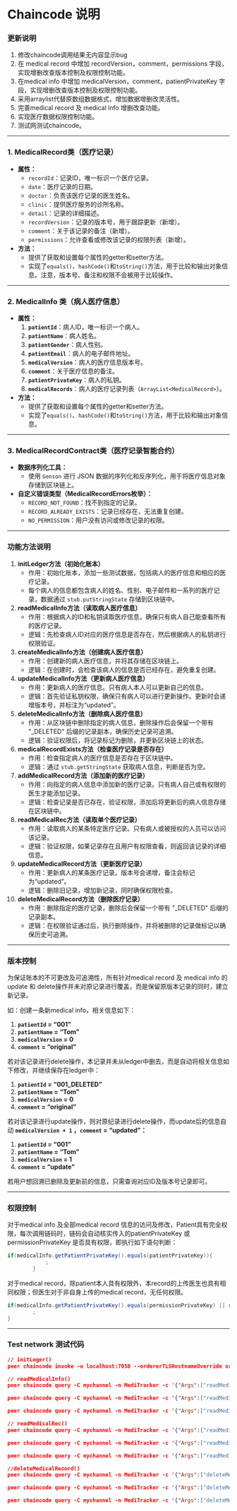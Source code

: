 # Chaincode 说明

### 更新说明

1. 修改chaincode调用结果无内容显示bug
2. 在 medical record 中增加 recordVersion，comment，permissions 字段，实现增删改查版本控制及权限控制功能。
3. 在medical info 中增加 medicalVersion，comment，patientPrivateKey 字段，实现增删改查版本控制及权限控制功能。
4. 采用arraylist代替原数组数据格式，增加数据增删改灵活性。
5. 完善medical record 及 medical info 增删改查功能。
6. 实现医疗数据权限控制功能。
7. 测试网测试chaincode。

---

### 1. **MedicalRecord类（医疗记录）**

- **属性：**
    - `recordId`：记录ID，唯一标识一个医疗记录。
    - `date`：医疗记录的日期。
    - `doctor`：负责该医疗记录的医生姓名。
    - `clinic`：提供医疗服务的诊所名称。
    - `detail`：记录的详细描述。
    - `recordVersion`：记录的版本号，用于跟踪更新（新增）。
    - `comment`：关于该记录的备注（新增）。
    - `permissions`：允许查看或修改该记录的权限列表（新增）。
- **方法：**
    - 提供了获取和设置每个属性的getter和setter方法。
    - 实现了`equals()`、`hashCode()`和`toString()`方法，用于比较和输出对象信息。注意，版本号、备注和权限不会被用于比较操作。

---

### 2. **MedicalInfo 类（病人医疗信息）**

- **属性：**
    1. **`patientId`**：病人ID，唯一标识一个病人。
    2. **`patientName`**：病人姓名。
    3. **`patientGender`**：病人性别。
    4. **`patientEmail`**：病人的电子邮件地址。
    5. **`medicalVersion`**：病人的医疗信息版本号。
    6. **`comment`**：关于医疗信息的备注。
    7. **`patientPrivateKey`**：病人的私钥。
    8. **`medicalRecords`**：病人的医疗记录列表（`ArrayList<MedicalRecord>`）。
- **方法：**
    - 提供了获取和设置每个属性的getter和setter方法。
    - 实现了`equals()`、`hashCode()`和`toString()`方法，用于比较和输出对象信息。

---

### 3. **MedicalRecordContract类（医疗记录智能合约）**

- **数据序列化工具：**
    - 使用 `Genson` 进行 JSON 数据的序列化和反序列化，用于将医疗信息对象存储到区块链上。
- **自定义错误类型（MedicalRecordErrors枚举）：**
    - `RECORD_NOT_FOUND`：找不到指定的记录。
    - `RECORD_ALREADY_EXISTS`：记录已经存在，无法重复创建。
    - `NO_PERMISSION`：用户没有访问或修改记录的权限。

---

### 功能方法说明

1. **initLedger方法（初始化账本）**
    - 作用：初始化账本，添加一些测试数据，包括病人的医疗信息和相应的医疗记录。
    - 每个病人的信息都包含病人的姓名、性别、电子邮件和一系列的医疗记录，数据通过 `stub.putStringState` 存储到区块链中。
2. **readMedicalInfo方法（读取病人医疗信息）**
    - 作用：根据病人的ID和私钥读取医疗信息，确保只有病人自己能查看所有的医疗记录。
    - 逻辑：先检查病人ID对应的医疗信息是否存在，然后根据病人的私钥进行权限验证。
3. **createMedicalInfo方法（创建病人医疗信息）**
    - 作用：创建新的病人医疗信息，并将其存储在区块链上。
    - 逻辑：在创建时，会检查该病人的信息是否已经存在，避免重复创建。
4. **updateMedicalInfo方法（更新病人医疗信息）**
    - 作用：更新病人的医疗信息。只有病人本人可以更新自己的信息。
    - 逻辑：首先验证私钥权限，确保只有病人可以进行更新操作。更新时会递增版本号，并标注为“updated”。
5. **deleteMedicalInfo方法（删除病人医疗信息）**
    - 作用：从区块链中删除指定的病人信息，删除操作后会保留一个带有 "_DELETED" 后缀的记录副本，确保历史记录可追溯。
    - 逻辑：验证权限后，将记录标记为删除，并更新区块链上的状态。
6. **medicalRecordExists方法（检查医疗记录是否存在）**
    - 作用：检查指定病人的医疗信息是否存在于区块链中。
    - 逻辑：通过 `stub.getStringState` 获取病人信息，判断是否为空。
7. **addMedicalRecord方法（添加新的医疗记录）**
    - 作用：向指定的病人信息中添加新的医疗记录。只有病人自己或有权限的医生才能添加记录。
    - 逻辑：检查记录是否已存在，验证权限，添加后将更新后的病人信息存储在区块链中。
8. **readMedicalRec方法（读取单个医疗记录）**
    - 作用：读取病人的某条特定医疗记录。只有病人或被授权的人员可以访问该记录。
    - 逻辑：验证权限，如果记录存在且用户有权限查看，则返回该记录的详细信息。
9. **updateMedicalRecord方法（更新医疗记录）**
    - 作用：更新病人的某条医疗记录。版本号会递增，备注会标记为“updated”。
    - 逻辑：删除旧记录，增加新记录，同时确保权限检查。
10. **deleteMedicalRecord方法（删除医疗记录）**
    - 作用：删除指定的医疗记录，删除后会保留一个带有 "_DELETED" 后缀的记录副本。
    - 逻辑：在权限验证通过后，执行删除操作，并将被删除的记录做标记以确保历史可追溯。

---

### 版本控制

为保证账本的不可更改及可追溯性，所有针对medical record 及 medical info 的 update 和 delete操作并未对原记录进行覆盖，而是保留原版本记录的同时，建立新记录。

如：创建一条新medical info，相关信息如下：

1. **`patientId` = “001”**
2. **`patientName` = “Tom”**
3. **`medicalVersion` = 0**
4. **`comment` = “original”**

若对该记录进行delete操作，本记录并未从ledger中删去，而是自动将相关信息如下修改，并继续保存在ledger中：

1. **`patientId` = “001_DELETED”**
2. **`patientName` = “Tom”**
3. **`medicalVersion` = 0**
4. **`comment` = “original”**

若对该记录进行update操作，则对原纪录进行delete操作，而update后的信息自动 **`medicalVersion + 1` ，`comment` = “updated”：**

1. **`patientId` = “001”**
2. **`patientName` = “Tom”**
3. **`medicalVersion` = 1**
4. **`comment` = “update”**

若用户想回溯已删除及更新前的信息，只需查询对应ID及版本号记录即可。

---

### 权限控制

对于medical info 及全部medical record 信息的访问及修改，Patient具有完全权限，每次调用链码时，链码会自动核实传入的patientPrivateKey 或 permissionPrivateKey 是否具有权限，即执行如下语句判断：

```java
if(medicalInfo.getPatientPrivateKey().equals(patientPrivateKey)){
            ;
        }

```

对于medical record，除patient本人具有权限外，本record的上传医生也具有相同权限；但医生对于非自身上传的medical record，无任何权限。

```java
if(medicalInfo.getPatientPrivateKey().equals(permissionPrivateKey) || record.getPermissions().contains(permissionPrivateKey)){
		;
}

```

---

### Test network 测试代码

```json
// initLeger()
peer chaincode invoke -o localhost:7050 --ordererTLSHostnameOverride orderer.example.com --tls --cafile ${PWD}/organizations/ordererOrganizations/example.com/orderers/orderer.example.com/msp/tlscacerts/tlsca.example.com-cert.pem -C mychannel -n MediTracker --peerAddresses localhost:7051 --tlsRootCertFiles ${PWD}/organizations/peerOrganizations/org1.example.com/peers/peer0.org1.example.com/tls/ca.crt --peerAddresses localhost:9051 --tlsRootCertFiles ${PWD}/organizations/peerOrganizations/org2.example.com/peers/peer0.org2.example.com/tls/ca.crt -c '{"function":"initLedger","Args":[]}'

// readMedicalInfo()
peer chaincode query -C mychannel -n MediTracker -c '{"Args":["readMedicalInfo","002", "patient002__PrivateKey"]}'

peer chaincode query -C mychannel -n MediTracker -c '{"Args":["readMedicalInfo","001", "Dr.Smith_PrivateKey"]}'

peer chaincode query -C mychannel -n MediTracker -c '{"Args":["readMedicalInfo","003", "Dr.Smith_PrivateKey"]}'

// readMedicalRec()
peer chaincode query -C mychannel -n MediTracker -c '{"Args":["readMedicalRec","001","record1", "Dr.Smith_PrivateKey"]}'

peer chaincode query -C mychannel -n MediTracker -c '{"Args":["readMedicalRec","001","record1", "Dr.Jones_PrivateKey"]}'

peer chaincode query -C mychannel -n MediTracker -c '{"Args":["readMedicalRec","001","record3", "Dr.Jones_PrivateKey"]}'

//deleteMedicalRecord()
peer chaincode query -C mychannel -n MediTracker -c '{"Args":["deleteMedicalRecord","001","record3", "Dr.Jones_PrivateKey"]}'

peer chaincode query -C mychannel -n MediTracker -c '{"Args":["deleteMedicalRecord","001","record1", "Dr.Jones_PrivateKey"]}'

peer chaincode query -C mychannel -n MediTracker -c '{"Args":["deleteMedicalRecord","001","record2", "Dr.Jones_PrivateKey"]}'

```